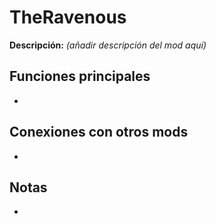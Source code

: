 # TheRavenous

**Descripción:** *(añadir descripción del mod aquí)*

## Funciones principales
- 

## Conexiones con otros mods
- 

## Notas
- 
